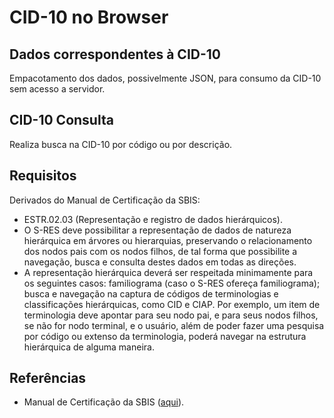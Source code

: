 # CID-10 no Browser

## Dados correspondentes à CID-10
Empacotamento dos dados, possivelmente JSON, para consumo da CID-10 sem acesso a servidor.

## CID-10 Consulta
Realiza busca na CID-10 por código ou por descrição. 

## Requisitos

Derivados do Manual de Certificação da SBIS:
- ESTR.02.03 (Representação e registro de dados hierárquicos). 
 - O S-RES deve possibilitar a representação de dados de natureza hierárquica em árvores ou hierarquias,
preservando o relacionamento dos nodos pais com os nodos filhos, de tal forma que possibilite a navegação,
busca e consulta destes dados em todas as direções.
 - A representação hierárquica deverá ser respeitada minimamente para os seguintes casos: familiograma (caso
o S-RES ofereça familiograma); busca e navegação na captura de códigos de terminologias e classificações
hierárquicas, como CID e CIAP. Por exemplo, um item de terminologia deve apontar para seu nodo pai, e
para seus nodos filhos, se não for nodo terminal, e o usuário, além de poder fazer uma pesquisa por código
ou extenso da terminologia, poderá navegar na estrutura hierárquica de alguma maneira.

## Referências
- Manual de Certificação da SBIS ([aqui](http://sbis.org.br/certificacao-sbis)).
